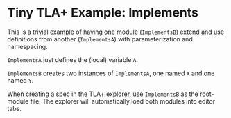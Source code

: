
# Tiny TLA+ Example:  Implements

This is a trivial example of having one module (`ImplementsB`) extend and use definitions
from another (`ImplementsA`) with parameterization and namespacing.

`ImplementsA` just defines the (local) variable `A`.

`ImplementsB` creates two instances of `ImplementsA`, one named `X` and one named `Y`.

When creating a spec in the TLA+ explorer, use `ImplementsB` as the root-module file.  The explorer will automatically load both modules into editor tabs.

